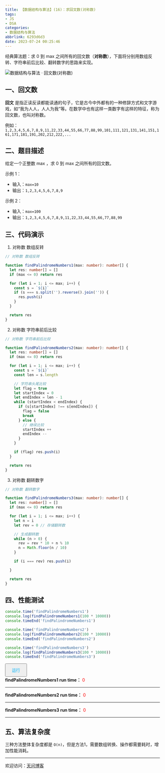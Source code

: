 ```yaml
---
title: 【数据结构与算法】(16)：求回文数(对称数)
tags:
- JS
- DSA
categories:
- 数据结构与算法
abbrlink: 6293d6d3
date: 2023-07-24 00:25:46
---
```


经典算法题：求 0 到 max 之间所有的回文数（**对称数**），下面将分别用数组反转、字符串前后比较、翻转数字的思路来实现。

![数据结构与算法 · 回文数(对称数)](https://tiven.cn/static/img/img-dsa-01-6Q5tuJKvFrD-nx9eIVizq.jpg)

[//]: # (<!-- more -->)

## 一、回文数

**回文** 是指正读反读都能读通的句子，它是古今中外都有的一种修辞方式和文字游戏，如“我为人人，人人为我”等。在数学中也有这样一类数字有这样的特征，称为回文数，也叫对称数。

例如：`1,2,3,4,5,6,7,8,9,11,22,33,44,55,66,77,88,99,101,111,121,131,141,151,161,171,181,191,202,212,222,...`

## 二、题目描述

给定一个正整数 max ，求 0 到 max 之间所有的回文数。

示例 1：

* 输入：`max=10`
* 输出：`1,2,3,4,5,6,7,8,9`

示例 2：

* 输入：`max=100`
* 输出：`1,2,3,4,5,6,7,8,9,11,22,33,44,55,66,77,88,99`

## 三、代码演示

1. 对称数 数组反转

```typescript
// 对称数 数组反转

function findPalindromeNumbers1(max: number): number[] {
  let res: number[] = []
  if (max <= 0) return res

  for (let i = 1; i <= max; i++) {
    const s = `${i}`
    if (s === s.split('').reverse().join('')) {
      res.push(i)
    }
  }

  return res
}
```

2. 对称数 字符串前后比较

```typescript
// 对称数 字符串前后比较

function findPalindromeNumbers2(max: number): number[] {
  let res: number[] = []
  if (max <= 0) return res

  for (let i = 1; i <= max; i++) {
    const s = `${i}`
    const len = s.length

    // 字符串头尾比较
    let flag = true
    let startIndex = 0
    let endIndex = len - 1
    while (startIndex < endIndex) {
      if (s[startIndex] !== s[endIndex]) {
        flag = false
        break
      } else {
        // 继续比较
        startIndex ++
        endIndex --
      }
    }

    if (flag) res.push(i)
  }

  return res
}
```

3. 对称数 翻转数字

```typescript
// 对称数 翻转数字

function findPalindromeNumbers3(max: number): number[] {
  let res: number[] = []
  if (max <= 0) return res

  for (let i = 1; i <= max; i++) {
    let n = i
    let rev = 0 // 存储翻转数

    // 生成翻转数
    while (n > 0) {
      rev = rev * 10 + n % 10
      n = Math.floor(n / 10)
    }

    if (i === rev) res.push(i)

  }

  return res
}
```

## 四、性能测试

```typescript
console.time('findPalindromeNumbers1')
console.log(findPalindromeNumbers1(100 * 10000))
console.timeEnd('findPalindromeNumbers1')

console.time('findPalindromeNumbers2')
console.log(findPalindromeNumbers2(100 * 10000))
console.timeEnd('findPalindromeNumbers2')

console.time('findPalindromeNumbers3')
console.log(findPalindromeNumbers3(100 * 10000))
console.timeEnd('findPalindromeNumbers3')
```

<div>
  <button style='padding: 10px 20px; color: #00b1fb;' class='rotate-btn' onclick='run()'>运行</button>
  <br>
  <b>findPalindromeNumbers1 run time：</b>  <span style='color: red;' class='box1-ms'>0</span>
  <hr>
  <b>findPalindromeNumbers2 run time：</b>  <span style='color: red;' class='box2-ms'>0</span>
  <hr>
  <b>findPalindromeNumbers3 run time：</b>  <span style='color: red;' class='box3-ms'>0</span>
  <hr>
</div>
<script>
  // 对称数 数组反转

  function findPalindromeNumbers1(max) {
    let res = []
    if (max <= 0) return res

    for (let i = 1; i <= max; i++) {
      const s = `${i}`
      if (s === s.split('').reverse().join('')) {
        res.push(i)
      }
    }

    return res
  }


  // 对称数 字符串前后比较
  function findPalindromeNumbers2(max) {
    let res = []
    if (max <= 0) return res

    for (let i = 1; i <= max; i++) {
      const s = `${i}`
      const len = s.length

      // 字符串头尾比较
      let flag = true
      let startIndex = 0
      let endIndex = len - 1
      while (startIndex < endIndex) {
        if (s[startIndex] !== s[endIndex]) {
          flag = false
          break
        } else {
          // 继续比较
          startIndex ++
          endIndex --
        }
      }

      if (flag) res.push(i)
    }

    return res
  }

  // 对称数 翻转数字
  function findPalindromeNumbers3(max) {
    let res = []
    if (max <= 0) return res

    for (let i = 1; i <= max; i++) {
      let n = i
      let rev = 0 // 存储翻转数

      // 生成翻转数
      while (n > 0) {
        rev = rev * 10 + n % 10
        n = Math.floor(n / 10)
      }

      if (i === rev) res.push(i)

    }

    return res
  }
  
  function run() {
    let s1 = performance.now()
    console.log(findPalindromeNumbers1(100 * 10000))
    document.querySelector('.box1-ms').innerText = performance.now() - s1 + ' ms'

    let s2 = performance.now()
    console.log(findPalindromeNumbers2(100 * 10000))
    document.querySelector('.box2-ms').innerText = performance.now() - s2 + ' ms'

    let s3 = performance.now()
    console.log(findPalindromeNumbers3(100 * 10000))
    document.querySelector('.box3-ms').innerText = performance.now() - s3 + ' ms'
  }
</script>

## 五、算法复杂度

三种方法整体复杂度都是 `O(n)`，但是方法1，需要数组转换、操作都需要耗时，增加性能消耗。

---

欢迎访问：[天问博客](https://tiven.cn/p/6293d6d3/ "天问博客-专注于大前端技术")

